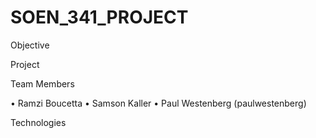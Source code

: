 # SOEN_341_PROJECT


Objective 






Project




Team Members

 • Ramzi Boucetta
 • Samson Kaller
 • Paul Westenberg (paulwestenberg)
 


Technologies






